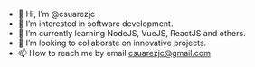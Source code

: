 - 👋 Hi, I’m @csuarezjc
- 👀 I’m interested in software development.
- 🌱 I’m currently learning NodeJS, VueJS, ReactJS and others.
- 💞️ I’m looking to collaborate on innovative projects.
- 📫 How to reach me by email csuarezjc@gmail.com

<!---
csuarezjc/csuarezjc is a ✨ special ✨ repository because its `README.md` (this file) appears on your GitHub profile.
You can click the Preview link to take a look at your changes.
--->
